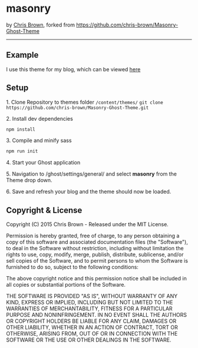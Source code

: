 # masonry

by [Chris Brown](https://github.com/chris-brown), forked from https://github.com/chris-brown/Masonry-Ghost-Theme

---

## Example

I use this theme for my blog, which can be viewed [here](http://blog.zirafon.org)

## Setup

1\. Clone Repository to themes folder ``` /content/themes/ ```
``` git clone https://github.com/chris-brown/Masonry-Ghost-Theme.git ```

2\. Install dev dependencies
```javascript
npm install
```

3\. Compile and minify sass
```javascript
npm run init
```

4\. Start your Ghost application

5\. Navigation to /ghost/settings/general/ and select **masonry** from the Theme drop down.

6\. Save and refresh your blog and the theme should now be loaded.

## Copyright & License

Copyright (C) 2015 Chris Brown - Released under the MIT License.

Permission is hereby granted, free of charge, to any person obtaining a copy of this software and associated documentation files (the "Software"), to deal in the Software without restriction, including without limitation the rights to use, copy, modify, merge, publish, distribute, sublicense, and/or sell copies of the Software, and to permit persons to whom the Software is furnished to do so, subject to the following conditions:

The above copyright notice and this permission notice shall be included in all copies or substantial portions of the Software.

THE SOFTWARE IS PROVIDED "AS IS", WITHOUT WARRANTY OF ANY KIND, EXPRESS OR IMPLIED, INCLUDING BUT NOT LIMITED TO THE WARRANTIES OF MERCHANTABILITY, FITNESS FOR A PARTICULAR PURPOSE AND NONINFRINGEMENT. IN NO EVENT SHALL THE AUTHORS OR COPYRIGHT HOLDERS BE LIABLE FOR ANY CLAIM, DAMAGES OR OTHER LIABILITY, WHETHER IN AN ACTION OF CONTRACT, TORT OR OTHERWISE, ARISING FROM, OUT OF OR IN CONNECTION WITH THE SOFTWARE OR THE USE OR OTHER DEALINGS IN THE SOFTWARE.
